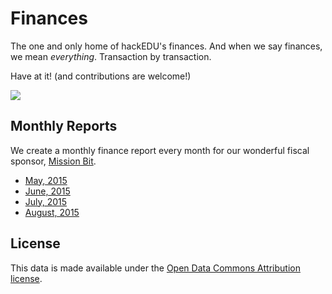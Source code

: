 # Finances

The one and only home of hackEDU's finances. And when we say finances, we mean
_everything_. Transaction by transaction.

Have at it! (and contributions are welcome!)

![](http://i.imgur.com/T6VD4Lp.gif)

## Monthly Reports

We create a monthly finance report every month for our wonderful fiscal sponsor,
[Mission Bit](http://www.missionbit.com/).

- [May, 2015](monthly_reports/15_05.csv)
- [June, 2015](monthly_reports/15_06.csv)
- [July, 2015](monthly_reports/15_07.csv)
- [August, 2015](monthly_reports/15_08.csv)

## License

This data is made available under the
[Open Data Commons Attribution license](LICENSE).
